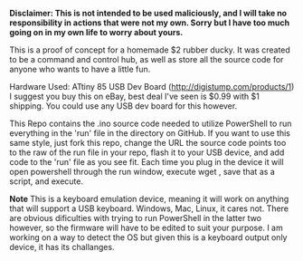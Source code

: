**Disclaimer: This is not intended to be used maliciously, and I will take no responsibility in actions that were not my own. Sorry but I have too much going on in my own life to worry about yours.**

This is a proof of concept for a homemade $2 rubber ducky. It was created to be a command and control hub, as well as store all the source code for anyone who wants to have a little fun. 

Hardware Used:
  ATtiny 85 USB Dev Board (http://digistump.com/products/1)
    I suggest you buy this on eBay, best deal I've seen is $0.99 with $1 shipping. You could use any USB dev board for this however.

This Repo contains the .ino source code needed to utilize PowerShell to run everything in the 'run' file in the directory on GitHub. If you want to use this same style, just fork this repo, change the URL the source code points too to the raw of the run file in your repo, flash it to your USB device, and add code to the 'run' file as you see fit. Each time you plug in the device it will open powershell through the run window, execute wget <URL to raw of run file>, save that as a script, and execute.

**Note**
This is a keyboard emulation device, meaning it will work on anything that will support a USB keyboard. Windows, Mac, Linux, it cares not. There are obvious dificulties with trying to run PowerShell in the latter two however, so the firmware will have to be edited to suit your purpose. I am working on a way to detect the OS but given this is a keyboard output only device, it has its challanges.
